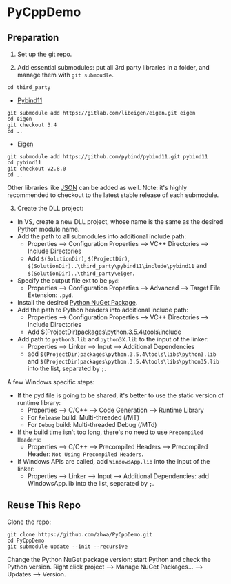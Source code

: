 # PyCppDemo

## Preparation

1. Set up the git repo.

2. Add essential submodules: put all 3rd party libraries in a folder, and manage them with ```git submoudle```.

  ```
  cd third_party
  ```

  * [Pybind11](https://github.com/pybind/pybind11)
  ```
  git submodule add https://gitlab.com/libeigen/eigen.git eigen
  cd eigen
  git checkout 3.4
  cd ..
  ```

  * [Eigen](https://gitlab.com/libeigen/eigen)
  ```
  git submodule add https://github.com/pybind/pybind11.git pybind11
  cd pybind11
  git checkout v2.8.0
  cd ..
  ```

  Other libraries like [JSON](https://github.com/nlohmann/json) can be added as well. Note: it's highly recommended to checkout to the latest stable release of each submodule.

3. Create the DLL project:

  * In VS, create a new DLL project, whose name is the same as the desired Python module name.
  * Add the path to all submodules into additional include path:
    * Properties --> Configuration Properties --> VC++ Directories --> Include Directories
    * Add  ```$(SolutionDir)```, ```$(ProjectDir)```, ```$(SolutionDir)..\third_party\pybind11\include\pybind11``` and ```$(SolutionDir)..\third_party\eigen```.
  * Specify the output file ext to be ```pyd```:
    * Properties --> Configuration Properties --> Advanced --> Target File Extension: ```.pyd```.
  * Install the desired [Python NuGet Package](https://www.nuget.org/packages/python).
  * Add the path to Python headers into additional include path:
    * Properties --> Configuration Properties --> VC++ Directories --> Include Directories
    * Add $(ProjectDir)packages\python.3.5.4\tools\include
  * Add path to ```python3.lib``` and ```python3X.lib``` to the input of the linker:
    * Properties --> Linker --> Input --> Additional Dependencies
    * add ```$(ProjectDir)packages\python.3.5.4\tools\libs\python3.lib``` and ```$(ProjectDir)packages\python.3.5.4\tools\libs\python35.lib``` into the list, separated by ```;```.

  A few Windows specific steps:

  * If the pyd file is going to be shared, it's better to use the static version of runtime library:
    * Properties --> C/C++ --> Code Generation --> Runtime Library
    * For ```Release``` build: Multi-threaded (/MT)
    * For ```Debug``` build: Multi-threaded Debug (/MTd)
  * If the build time isn't too long, there's no need to use ```Precompiled Headers```:
    * Properties --> C/C++ --> Precompiled Headers --> Precompiled Header: ```Not Using Precompiled Headers```.
  * If Windows APIs are called, add ```WindowsApp.lib``` into the input of the linker:
    * Properties --> Linker --> Input --> Additional Dependencies: add WindowsApp.lib into the list, separated by ```;```.

## Reuse This Repo

Clone the repo:

```
git clone https://github.com/zhwa/PyCppDemo.git
cd PyCppDemo
git submodule update --init --recursive
```

Change the Python NuGet package version: start Python and check the Python version. Right click project --> Manage NuGet Packages... --> Updates --> Version.
